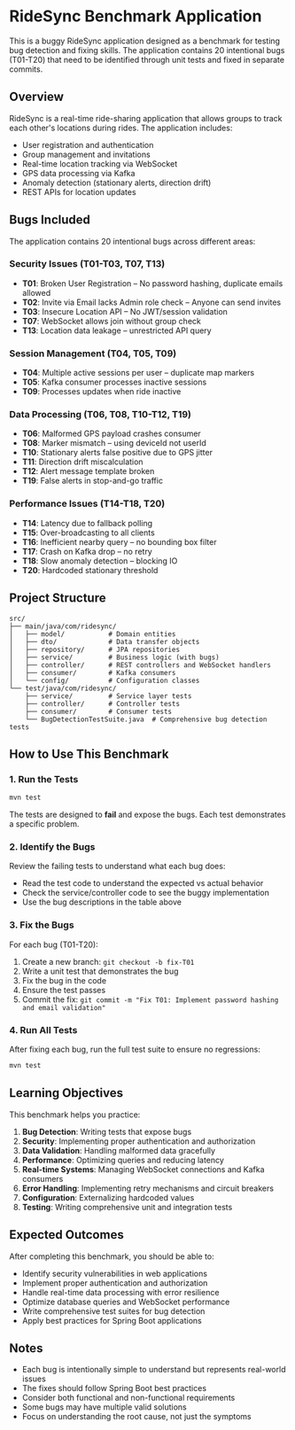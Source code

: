 # RideSync Benchmark Application

This is a buggy RideSync application designed as a benchmark for testing bug detection and fixing skills. The application contains 20 intentional bugs (T01-T20) that need to be identified through unit tests and fixed in separate commits.

## Overview

RideSync is a real-time ride-sharing application that allows groups to track each other's locations during rides. The application includes:

- User registration and authentication
- Group management and invitations
- Real-time location tracking via WebSocket
- GPS data processing via Kafka
- Anomaly detection (stationary alerts, direction drift)
- REST APIs for location updates

## Bugs Included

The application contains 20 intentional bugs across different areas:

### Security Issues (T01-T03, T07, T13)
- **T01**: Broken User Registration – No password hashing, duplicate emails allowed
- **T02**: Invite via Email lacks Admin role check – Anyone can send invites
- **T03**: Insecure Location API – No JWT/session validation
- **T07**: WebSocket allows join without group check
- **T13**: Location data leakage – unrestricted API query

### Session Management (T04, T05, T09)
- **T04**: Multiple active sessions per user – duplicate map markers
- **T05**: Kafka consumer processes inactive sessions
- **T09**: Processes updates when ride inactive

### Data Processing (T06, T08, T10-T12, T19)
- **T06**: Malformed GPS payload crashes consumer
- **T08**: Marker mismatch – using deviceId not userId
- **T10**: Stationary alerts false positive due to GPS jitter
- **T11**: Direction drift miscalculation
- **T12**: Alert message template broken
- **T19**: False alerts in stop-and-go traffic

### Performance Issues (T14-T18, T20)
- **T14**: Latency due to fallback polling
- **T15**: Over-broadcasting to all clients
- **T16**: Inefficient nearby query – no bounding box filter
- **T17**: Crash on Kafka drop – no retry
- **T18**: Slow anomaly detection – blocking IO
- **T20**: Hardcoded stationary threshold

## Project Structure

```
src/
├── main/java/com/ridesync/
│   ├── model/           # Domain entities
│   ├── dto/             # Data transfer objects
│   ├── repository/      # JPA repositories
│   ├── service/         # Business logic (with bugs)
│   ├── controller/      # REST controllers and WebSocket handlers
│   ├── consumer/        # Kafka consumers
│   └── config/          # Configuration classes
└── test/java/com/ridesync/
    ├── service/         # Service layer tests
    ├── controller/      # Controller tests
    ├── consumer/        # Consumer tests
    └── BugDetectionTestSuite.java  # Comprehensive bug detection tests
```

## How to Use This Benchmark

### 1. Run the Tests
```bash
mvn test
```

The tests are designed to **fail** and expose the bugs. Each test demonstrates a specific problem.

### 2. Identify the Bugs
Review the failing tests to understand what each bug does:
- Read the test code to understand the expected vs actual behavior
- Check the service/controller code to see the buggy implementation
- Use the bug descriptions in the table above

### 3. Fix the Bugs
For each bug (T01-T20):
1. Create a new branch: `git checkout -b fix-T01`
2. Write a unit test that demonstrates the bug
3. Fix the bug in the code
4. Ensure the test passes
5. Commit the fix: `git commit -m "Fix T01: Implement password hashing and email validation"`

### 4. Run All Tests
After fixing each bug, run the full test suite to ensure no regressions:
```bash
mvn test
```

## Learning Objectives

This benchmark helps you practice:

1. **Bug Detection**: Writing tests that expose bugs
2. **Security**: Implementing proper authentication and authorization
3. **Data Validation**: Handling malformed data gracefully
4. **Performance**: Optimizing queries and reducing latency
5. **Real-time Systems**: Managing WebSocket connections and Kafka consumers
6. **Error Handling**: Implementing retry mechanisms and circuit breakers
7. **Configuration**: Externalizing hardcoded values
8. **Testing**: Writing comprehensive unit and integration tests

## Expected Outcomes

After completing this benchmark, you should be able to:

- Identify security vulnerabilities in web applications
- Implement proper authentication and authorization
- Handle real-time data processing with error resilience
- Optimize database queries and WebSocket performance
- Write comprehensive test suites for bug detection
- Apply best practices for Spring Boot applications

## Notes

- Each bug is intentionally simple to understand but represents real-world issues
- The fixes should follow Spring Boot best practices
- Consider both functional and non-functional requirements
- Some bugs may have multiple valid solutions
- Focus on understanding the root cause, not just the symptoms
